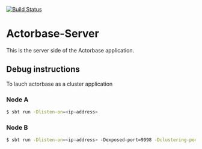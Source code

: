 [![Build Status](https://travis-ci.org/ScalateKids/Actorbase-Server.svg?branch=master)](https://travis-ci.org/ScalateKids/Actorbase-Server)

# Actorbase-Server
This is the server side of the Actorbase application.

## Debug instructions
To lauch actorbase as a cluster application
### Node A
```sh
$ sbt run -Dlisten-on=<ip-address>
```
### Node B
```sh
$ sbt run -Dlisten-on=<ip-address> -Dexposed-port=9998 -Dclustering-port=2501
```
